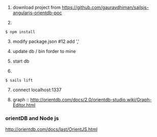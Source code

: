 1. download project from https://github.com/gauravdhiman/sailsjs-angularjs-orientdb-poc

2. 
~~~~ 
$ npm install 
~~~~
3. modify package.json #12 add ','

4. update db / bin forder to mine

5. start db

6. 
~~~~
$ sails lift
~~~~

7. connect localhost:1337

8. graph :: http://orientdb.com/docs/2.0/orientdb-studio.wiki/Graph-Editor.html



### orientDB and Node js

http://orientdb.com/docs/last/OrientJS.html


